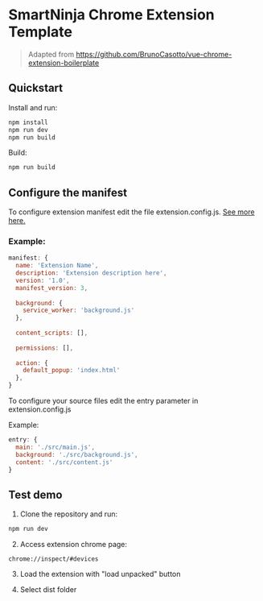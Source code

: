 # SmartNinja Chrome Extension Template

> Adapted from https://github.com/BrunoCasotto/vue-chrome-extension-boilerplate 

## Quickstart

Install and run:

```bash
npm install
npm run dev
npm run build
```

Build:

```bash
npm run build
```
  
## Configure the manifest

To configure extension manifest edit the file extension.config.js. <a target=”_blank” href="https://developer.chrome.com/docs/extensions/mv3/manifest/">See more here.</a>


### Example:
  
```javascript
manifest: {
  name: 'Extension Name',
  description: 'Extension description here',
  version: '1.0',
  manifest_version: 3,
  
  background: {
    service_worker: 'background.js'
  },
  
  content_scripts: [],
  
  permissions: [],
  
  action: {
    default_popup: 'index.html'
  },
}
```
  
To configure your source files edit the entry parameter in extension.config.js

Example:
  
```javascript
entry: {
  main: './src/main.js',
  background: './src/background.js',
  content: './src/content.js'
}
```
  
## Test demo

1) Clone the repository and run:
  
```bash
npm run dev
```
  
2) Access extension chrome page:
  
```
chrome://inspect/#devices
```
  
3) Load the extension with "load unpacked" button
  
4) Select dist folder
  